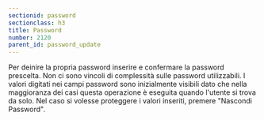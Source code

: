 ```yaml
---
sectionid: password
sectionclass: h3
title: Password
number: 2120
parent_id: password_update
---
```


Per deinire la propria password inserire e confermare la password prescelta.
Non ci sono vincoli di complessità sulle password utilizzabili. I valori digitati nei campi password sono inizialmente visibili dato che nella maggioranza dei casi questa operazione è eseguita quando l'utente si trova da solo. Nel caso si volesse proteggere i valori inseriti, premere "Nascondi Password".
